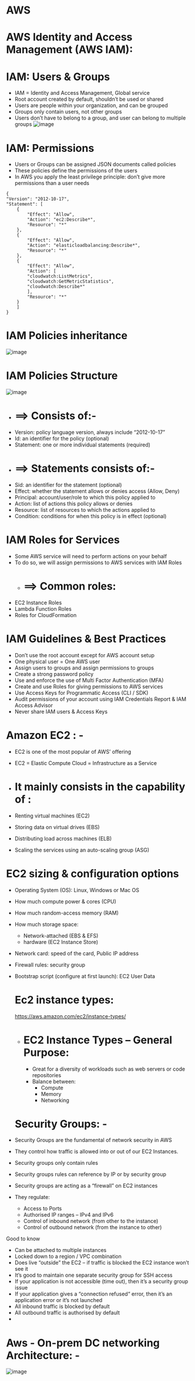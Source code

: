 # AWS


# AWS Identity and Access Management (AWS IAM): 

# IAM: Users & Groups
* IAM = Identity and Access Management, Global service
* Root account created by default, shouldn’t be used or shared
* Users are people within your organization, and can be grouped
* Groups only contain users, not other groups
* Users don’t have to belong to a group, and user can belong to multiple groups
![image](https://github.com/prashanthgrebel/AWS/assets/92351464/f5f5569b-cade-44cd-9f35-7c8eccc2dc9c)


# IAM: Permissions
* Users or Groups can be assigned JSON documents called policies
* These policies define the permissions of the users
* In AWS you apply the least privilege principle: don’t give more permissions than a user needs
```
{
"Version": "2012-10-17",
"Statement": [
	{
		"Effect": "Allow",
		"Action": "ec2:Describe*",
		"Resource": "*"
	},
	{
		"Effect": "Allow",
		"Action": "elasticloadbalancing:Describe*",
		"Resource": "*"
	},
	{
		"Effect": "Allow",
		"Action": [
		"cloudwatch:ListMetrics",
		"cloudwatch:GetMetricStatistics",
		"cloudwatch:Describe*"
		],
		"Resource": "*"
	}
	]
}
```
# IAM Policies inheritance
![image](https://github.com/prashanthgrebel/AWS/assets/92351464/f7bc096c-068d-4b33-9f5d-98158a2efd1a)

# IAM Policies Structure
![image](https://github.com/prashanthgrebel/AWS/assets/92351464/5a6e4c58-9564-4151-a0f1-43679d1d3339)

* #  ==>  Consists of:-
* Version: policy language version, always include “2012-10-17”    
* Id: an identifier for the policy (optional)
* Statement: one or more individual statements (required)
* # ==>  Statements consists of:- 
* Sid: an identifier for the statement (optional)
* Effect: whether the statement allows or denies access (Allow, Deny)
* Principal: account/user/role to which this policy applied to
* Action: list of actions this policy allows or denies
* Resource: list of resources to which the actions applied to
* Condition: conditions for when this policy is in effect (optional)

# IAM Roles for Services
* Some AWS service will need to perform actions on your behalf
* To do so, we will assign permissions to AWS services with IAM Roles
  * # ==> Common roles:
* EC2 Instance Roles
* Lambda Function Roles
* Roles for CloudFormation

  
#  IAM Guidelines & Best Practices
* Don’t use the root account except for AWS account setup
* One physical user = One AWS user
* Assign users to groups and assign permissions to groups
* Create a strong password policy
* Use and enforce the use of Multi Factor Authentication (MFA)
* Create and use Roles for giving permissions to AWS services
* Use Access Keys for Programmatic Access (CLI / SDK)
* Audit permissions of your account using IAM Credentials Report & IAM Access Advisor
* Never share IAM users & Access Keys
# ####################################################################################################################################################################################################





# Amazon EC2 : -
* EC2 is one of the most popular of AWS’ offering
* EC2 = Elastic Compute Cloud = Infrastructure as a Service

* # It mainly consists in the capability of :
* Renting virtual machines (EC2)
* Storing data on virtual drives (EBS)
* Distributing load across machines (ELB)
* Scaling the services using an auto-scaling group (ASG)
  
# EC2 sizing & configuration options
* Operating System (OS): Linux, Windows or Mac OS
* How much compute power & cores (CPU)
* How much random-access memory (RAM)
* How much storage space:
	* Network-attached (EBS & EFS)
	* hardware (EC2 Instance Store)
* Network card: speed of the card, Public IP address
* Firewall rules: security group
* Bootstrap script (configure at first launch): EC2 User Data

  # Ec2 instance types:
   https://aws.amazon.com/ec2/instance-types/
  * # EC2 Instance Types – General Purpose:
     * Great for a diversity of workloads such as web servers or code repositories
     * Balance between:
		* Compute
		* Memory
		* Networking


  # Security Groups: -
* Security Groups are the fundamental of network security in AWS
* They control how traffic is allowed into or out of our EC2 Instances.
* Security groups only contain rules
* Security groups rules can reference by IP or by security group

* Security groups are acting as a “firewall” on EC2 instances
* They regulate:
	* Access to Ports
	* Authorised IP ranges – IPv4 and IPv6
	* Control of inbound network (from other to the instance)
	* Control of outbound network (from the instance to other)
  
Good to know
* Can be attached to multiple instances
* Locked down to a region / VPC combination
* Does live “outside” the EC2 – if traffic is blocked the EC2 instance won’t see it
* It’s good to maintain one separate security group for SSH access
* If your application is not accessible (time out), then it’s a security group issue
* If your application gives a “connection refused“ error, then it’s an application error or it’s not launched
* All inbound traffic is blocked by default
* All outbound traffic is authorised by default
* 


# Aws - On-prem DC networking Architecture: - 

![image](https://github.com/prashanthgrebel/AWS/assets/92351464/44c5d6a8-b826-4acd-8c41-c40c70a6d4d7)

